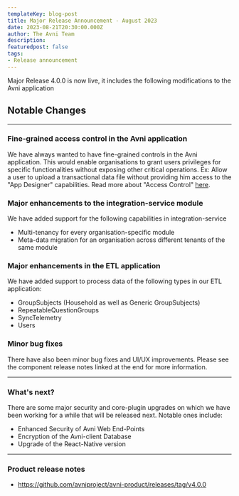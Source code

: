 ```yaml
---
templateKey: blog-post
title: Major Release Announcement - August 2023
date: 2023-08-21T20:30:00.000Z
author: The Avni Team
description:
featuredpost: false
tags:
- Release announcement
---
```

Major Release 4.0.0 is now live, it includes the following modifications to the Avni application


## Notable Changes

---------------------------------------------------------------------------

### Fine-grained access control in the Avni application
We have always wanted to have fine-grained controls in the Avni application. This would enable organisations to grant users privileges for specific functionalities without exposing other critical operations. Ex: Allow a user to upload a transactional data file without providing him access to the "App Designer" capabilities.
Read more about "Access Control" [here](https://avni.readme.io/docs/access-control#privileges).

### Major enhancements to the integration-service module
We have added support for the following capabilities in integration-service
- Multi-tenancy for every organisation-specific module
- Meta-data migration for an organisation across different tenants of the same module

### Major enhancements in the ETL application
We have added support to process data of the following types in our ETL application:
- GroupSubjects (Household as well as Generic GroupSubjects)
- RepeatableQuestionGroups
- SyncTelemetry
- Users

### Minor bug fixes
There have also been minor bug fixes and UI/UX improvements. Please see the component release notes linked at the end for more information.

---------------------------------------------------------------------------
### What's next?

There are some major security and core-plugin upgrades on which we have been working for a while that will be released next. Notable ones include:

 - Enhanced Security of Avni Web End-Points
 - Encryption of the Avni-client Database
 - Upgrade of the React-Native version

---------------------------------------------------------------------------
### Product release notes
- <a href="https://github.com/avniproject/avni-product/releases/tag/v4.0.0" target="_blank" rel="noopener noreferrer">https://github.com/avniproject/avni-product/releases/tag/v4.0.0</a>